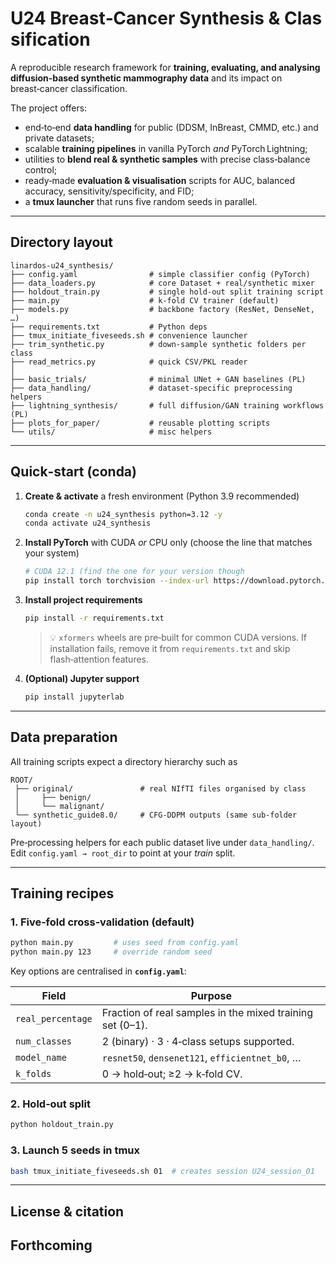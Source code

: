 # U24 Breast‑Cancer Synthesis & Classification

A reproducible research framework for **training, evaluating, and analysing diffusion‑based synthetic mammography data** and its impact on breast‑cancer classification.

The project offers:

* end‑to‑end **data handling** for public (DDSM, InBreast, CMMD, etc.) and private datasets;
* scalable **training pipelines** in vanilla PyTorch *and* PyTorch Lightning;
* utilities to **blend real & synthetic samples** with precise class‑balance control;
* ready‑made **evaluation & visualisation** scripts for AUC, balanced accuracy, sensitivity/specificity, and FID;
* a **tmux launcher** that runs five random seeds in parallel.

---

## Directory layout

```
linardos‑u24_synthesis/
├── config.yaml                # simple classifier config (PyTorch)
├── data_loaders.py            # core Dataset + real/synthetic mixer
├── holdout_train.py           # single hold‑out split training script
├── main.py                    # k‑fold CV trainer (default)
├── models.py                  # backbone factory (ResNet, DenseNet, …)
├── requirements.txt           # Python deps
├── tmux_initiate_fiveseeds.sh # convenience launcher
├── trim_synthetic.py          # down‑sample synthetic folders per class
├── read_metrics.py            # quick CSV/PKL reader
│
├── basic_trials/              # minimal UNet + GAN baselines (PL)
├── data_handling/             # dataset‑specific preprocessing helpers
├── lightning_synthesis/       # full diffusion/GAN training workflows (PL)
├── plots_for_paper/           # reusable plotting scripts
└── utils/                     # misc helpers
```

---

## Quick‑start (conda)

1. **Create & activate** a fresh environment (Python 3.9 recommended)

   ```bash
   conda create -n u24_synthesis python=3.12 -y
   conda activate u24_synthesis
   ```

2. **Install PyTorch** with CUDA *or* CPU only (choose the line that matches your system)

   ```bash
   # CUDA 12.1 (find the one for your version though
   pip install torch torchvision --index-url https://download.pytorch.org/whl/cu121

   ```

3. **Install project requirements**

   ```bash
   pip install -r requirements.txt
   ```

   > 💡  `xformers` wheels are pre‑built for common CUDA versions. If installation fails, remove it from
   > `requirements.txt` and skip flash‑attention features.

4. **(Optional) Jupyter support**

   ```bash
   pip install jupyterlab
   ```

---

## Data preparation

All training scripts expect a directory hierarchy such as

```
ROOT/
 ├── original/               # real NIfTI files organised by class
 │     ├── benign/
 │     └── malignant/
 └── synthetic_guide8.0/     # CFG‑DDPM outputs (same sub‑folder layout)
```

Pre‑processing helpers for each public dataset live under `data_handling/`.  Edit
`config.yaml → root_dir` to point at your *train* split.

---

## Training recipes

### 1. Five‑fold cross‑validation (default)

```bash
python main.py         # uses seed from config.yaml
python main.py 123     # override random seed
```

Key options are centralised in **`config.yaml`**:

| Field             | Purpose                                                   |
| ----------------- | --------------------------------------------------------- |
| `real_percentage` | Fraction of real samples in the mixed training set (0–1). |
| `num_classes`     | 2 (binary) · 3 · 4‑class setups supported.                |
| `model_name`      | `resnet50`, `densenet121`, `efficientnet_b0`, …           |
| `k_folds`         | 0 → hold‑out; ≥2 → k‑fold CV.                             |

### 2. Hold‑out split

```bash
python holdout_train.py
```

### 3. Launch 5 seeds in tmux

```bash
bash tmux_initiate_fiveseeds.sh 01  # creates session U24_session_01
```

---

## License & citation

Forthcoming
---

